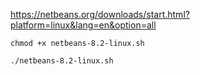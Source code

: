 
https://netbeans.org/downloads/start.html?platform=linux&lang=en&option=all

```
chmod +x netbeans-8.2-linux.sh

./netbeans-8.2-linux.sh
```

